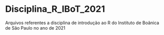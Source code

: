 # Disciplina_R_IBoT_2021

Arquivos referentes a disciplina de introdução ao R do Instituto de Boânica de São Paulo no ano de 2021
